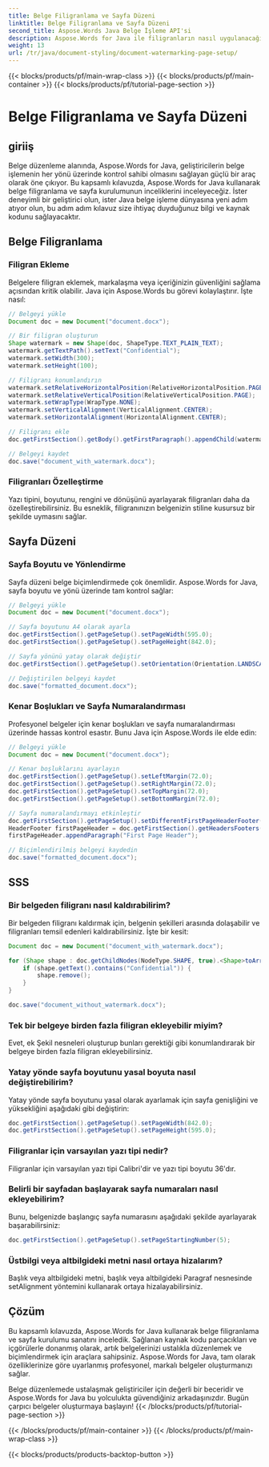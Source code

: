 ```yaml
---
title: Belge Filigranlama ve Sayfa Düzeni
linktitle: Belge Filigranlama ve Sayfa Düzeni
second_title: Aspose.Words Java Belge İşleme API'si
description: Aspose.Words for Java ile filigranların nasıl uygulanacağını ve sayfa yapılandırmalarının nasıl ayarlanacağını öğrenin. Kaynak kodlu kapsamlı bir kılavuz.
weight: 13
url: /tr/java/document-styling/document-watermarking-page-setup/
---
```


{{< blocks/products/pf/main-wrap-class >}}
{{< blocks/products/pf/main-container >}}
{{< blocks/products/pf/tutorial-page-section >}}

# Belge Filigranlama ve Sayfa Düzeni

## giriiş

Belge düzenleme alanında, Aspose.Words for Java, geliştiricilerin belge işlemenin her yönü üzerinde kontrol sahibi olmasını sağlayan güçlü bir araç olarak öne çıkıyor. Bu kapsamlı kılavuzda, Aspose.Words for Java kullanarak belge filigranlama ve sayfa kurulumunun inceliklerini inceleyeceğiz. İster deneyimli bir geliştirici olun, ister Java belge işleme dünyasına yeni adım atıyor olun, bu adım adım kılavuz size ihtiyaç duyduğunuz bilgi ve kaynak kodunu sağlayacaktır.

## Belge Filigranlama

### Filigran Ekleme

Belgelere filigran eklemek, markalaşma veya içeriğinizin güvenliğini sağlama açısından kritik olabilir. Java için Aspose.Words bu görevi kolaylaştırır. İşte nasıl:

```java
// Belgeyi yükle
Document doc = new Document("document.docx");

// Bir filigran oluşturun
Shape watermark = new Shape(doc, ShapeType.TEXT_PLAIN_TEXT);
watermark.getTextPath().setText("Confidential");
watermark.setWidth(300);
watermark.setHeight(100);

// Filigranı konumlandırın
watermark.setRelativeHorizontalPosition(RelativeHorizontalPosition.PAGE);
watermark.setRelativeVerticalPosition(RelativeVerticalPosition.PAGE);
watermark.setWrapType(WrapType.NONE);
watermark.setVerticalAlignment(VerticalAlignment.CENTER);
watermark.setHorizontalAlignment(HorizontalAlignment.CENTER);

// Filigranı ekle
doc.getFirstSection().getBody().getFirstParagraph().appendChild(watermark);

// Belgeyi kaydet
doc.save("document_with_watermark.docx");
```

### Filigranları Özelleştirme

Yazı tipini, boyutunu, rengini ve dönüşünü ayarlayarak filigranları daha da özelleştirebilirsiniz. Bu esneklik, filigranınızın belgenizin stiline kusursuz bir şekilde uymasını sağlar.

## Sayfa Düzeni

### Sayfa Boyutu ve Yönlendirme

Sayfa düzeni belge biçimlendirmede çok önemlidir. Aspose.Words for Java, sayfa boyutu ve yönü üzerinde tam kontrol sağlar:

```java
// Belgeyi yükle
Document doc = new Document("document.docx");

// Sayfa boyutunu A4 olarak ayarla
doc.getFirstSection().getPageSetup().setPageWidth(595.0);
doc.getFirstSection().getPageSetup().setPageHeight(842.0);

// Sayfa yönünü yatay olarak değiştir
doc.getFirstSection().getPageSetup().setOrientation(Orientation.LANDSCAPE);

// Değiştirilen belgeyi kaydet
doc.save("formatted_document.docx");
```

### Kenar Boşlukları ve Sayfa Numaralandırması

Profesyonel belgeler için kenar boşlukları ve sayfa numaralandırması üzerinde hassas kontrol esastır. Bunu Java için Aspose.Words ile elde edin:

```java
// Belgeyi yükle
Document doc = new Document("document.docx");

// Kenar boşluklarını ayarlayın
doc.getFirstSection().getPageSetup().setLeftMargin(72.0);
doc.getFirstSection().getPageSetup().setRightMargin(72.0);
doc.getFirstSection().getPageSetup().setTopMargin(72.0);
doc.getFirstSection().getPageSetup().setBottomMargin(72.0);

// Sayfa numaralandırmayı etkinleştir
doc.getFirstSection().getPageSetup().setDifferentFirstPageHeaderFooter(true);
HeaderFooter firstPageHeader = doc.getFirstSection().getHeadersFooters().getByHeaderFooterType(HeaderFooterType.HEADER_FIRST);
firstPageHeader.appendParagraph("First Page Header");

// Biçimlendirilmiş belgeyi kaydedin
doc.save("formatted_document.docx");
```

## SSS

### Bir belgeden filigranı nasıl kaldırabilirim?

Bir belgeden filigranı kaldırmak için, belgenin şekilleri arasında dolaşabilir ve filigranları temsil edenleri kaldırabilirsiniz. İşte bir kesit:

```java
Document doc = new Document("document_with_watermark.docx");

for (Shape shape : doc.getChildNodes(NodeType.SHAPE, true).<Shape>toArray()) {
    if (shape.getText().contains("Confidential")) {
        shape.remove();
    }
}

doc.save("document_without_watermark.docx");
```

### Tek bir belgeye birden fazla filigran ekleyebilir miyim?

Evet, ek Şekil nesneleri oluşturup bunları gerektiği gibi konumlandırarak bir belgeye birden fazla filigran ekleyebilirsiniz.

### Yatay yönde sayfa boyutunu yasal boyuta nasıl değiştirebilirim?

Yatay yönde sayfa boyutunu yasal olarak ayarlamak için sayfa genişliğini ve yüksekliğini aşağıdaki gibi değiştirin:

```java
doc.getFirstSection().getPageSetup().setPageWidth(842.0);
doc.getFirstSection().getPageSetup().setPageHeight(595.0);
```

### Filigranlar için varsayılan yazı tipi nedir?

Filigranlar için varsayılan yazı tipi Calibri'dir ve yazı tipi boyutu 36'dır.

### Belirli bir sayfadan başlayarak sayfa numaraları nasıl ekleyebilirim?

Bunu, belgenizde başlangıç sayfa numarasını aşağıdaki şekilde ayarlayarak başarabilirsiniz:

```java
doc.getFirstSection().getPageSetup().setPageStartingNumber(5);
```

### Üstbilgi veya altbilgideki metni nasıl ortaya hizalarım?

Başlık veya altbilgideki metni, başlık veya altbilgideki Paragraf nesnesinde setAlignment yöntemini kullanarak ortaya hizalayabilirsiniz.

## Çözüm

Bu kapsamlı kılavuzda, Aspose.Words for Java kullanarak belge filigranlama ve sayfa kurulumu sanatını inceledik. Sağlanan kaynak kodu parçacıkları ve içgörülerle donanmış olarak, artık belgelerinizi ustalıkla düzenlemek ve biçimlendirmek için araçlara sahipsiniz. Aspose.Words for Java, tam olarak özelliklerinize göre uyarlanmış profesyonel, markalı belgeler oluşturmanızı sağlar.

Belge düzenlemede ustalaşmak geliştiriciler için değerli bir beceridir ve Aspose.Words for Java bu yolculukta güvendiğiniz arkadaşınızdır. Bugün çarpıcı belgeler oluşturmaya başlayın!
{{< /blocks/products/pf/tutorial-page-section >}}

{{< /blocks/products/pf/main-container >}}
{{< /blocks/products/pf/main-wrap-class >}}

{{< blocks/products/products-backtop-button >}}
